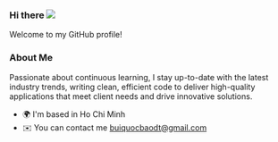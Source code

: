 ### Hi there ![](https://user-images.githubusercontent.com/18350557/176309783-0785949b-9127-417c-8b55-ab5a4333674e.gif)

Welcome to my GitHub profile!


### About Me
Passionate about continuous learning, I stay up-to-date with the latest industry trends, writing clean, efficient code to deliver high-quality applications that meet client needs and drive innovative solutions.

- 🌍 I'm based in Ho Chi Minh
- ✉️ You can contact me [buiquocbaodt@gmail.com](mailto:buiquocbaodt@gmail.com)
